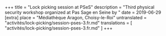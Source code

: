 +++
title = "Lock picking session at PSeS"
description = "Third physical security workshop organized at Pas Sage en Seine by "
date = 2019-06-29
[extra]
place = "Médiathèque Aragon, Choisy-le-Roi"
untranslated = "activités/lock-picking/session-pses-3.fr.md"
translations = [
    "activités/lock-picking/session-pses-3.fr.md"
]
+++
